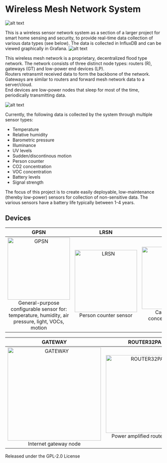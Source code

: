# Wireless Mesh Network System


![alt text](https://github.com/edward62740/Wireless-Mesh-Network-System/blob/master/Documentation/mesh.png "Mesh Devices")

This is a wireless sensor network system as a section of a larger project for smart home sensing and security, to provide real-time data collection of various data types (see below).
The data is collected in InfluxDB and can be viewed graphically in Grafana.
![alt text](https://github.com/edward62740/Wireless-Mesh-Network-System/blob/master/Documentation/graph.jpg "Grafana")



This wireless mesh network is a proprietary, decentralized flood type network. The network consists of three distinct node types: routers (R), gateways (GT) and low-power end devices (LP).\
Routers retransmit received data to form the backbone of the network.\
Gateways are similar to routers and forward mesh network data to a server/cloud.\
End devices are low-power nodes that sleep for most of the time, periodically transmitting data.


![alt text](https://github.com/edward62740/Wireless-Mesh-Network-System/blob/master/Documentation/network.png "Mesh Devices")

Currently, the following data is collected by the system through multiple sensor types:
* Temperature
* Relative humidity
* Barometric pressure
* Illuminance
* UV levels
* Sudden/discontinous motion
* Person counter
* CO2 concentration
* VOC concentration
* Battery levels
* Signal strength

The focus of this project is to create easily deployable, low-maintenance (thereby low-power) sensors for collection of non-sensitive data. The various sensors have a battery life typically between 1-4 years.

## Devices

GPSN             |  LRSN      |  CO2SN  | ALSN
:-------------------------:|:-------------------------:|:-------------------------:|:-------------------------:
<img src="https://github.com/edward62740/Wireless-Mesh-Network-System/blob/master/Documentation/gpsn.png" alt="GPSN" width="200"/><br />General-purpose configurable sensor for: temperature, humidity, air pressure, light, VOCs, motion|<img src="https://github.com/edward62740/Wireless-Mesh-Network-System/blob/master/Documentation/lrsn.jpeg" alt="LRSN" width="200"/><br />Person counter sensor |  <img src="https://github.com/edward62740/Wireless-Mesh-Network-System/blob/master/Documentation/co2sn.jpeg" alt="CO2SN" width="200"/><br />Carbon dioxide concentration sensor | <img src="https://github.com/edward62740/Wireless-Mesh-Network-System/blob/master/Documentation/alsn.jpeg" alt="ALSN" width="200"/><br />Specialized light sensor for visible, UV, IR

GATEWAY             |  ROUTER32PA      |  ROUTER40  
:-------------------------:|:-------------------------:|:-------------------------:
<img src="https://github.com/edward62740/Wireless-Mesh-Network-System/blob/master/Documentation/gateway.jpeg" alt="GATEWAY" width="300"/><br />Internet gateway node  |<img src="https://github.com/edward62740/Wireless-Mesh-Network-System/blob/master/Documentation/router32pa.jpeg" alt="ROUTER32PA" width="250"/><br />Power amplified router node |  <img src="https://github.com/edward62740/Wireless-Mesh-Network-System/blob/master/Documentation/router40.jpeg" alt="ROUTER40" width="250"/><br />USB-powered router node
 
Released under the GPL-2.0 License
